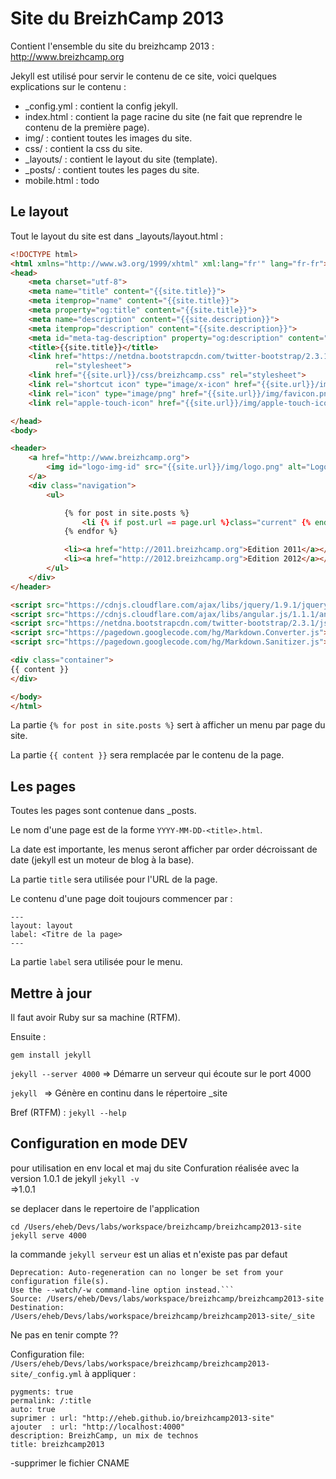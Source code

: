 # Site du BreizhCamp 2013

Contient l'ensemble du site du breizhcamp 2013 : http://www.breizhcamp.org

Jekyll est utilisé pour servir le contenu de ce site, voici quelques explications sur le contenu :
 * _config.yml : contient la config jekyll.
 * index.html : contient la page racine du site (ne fait que reprendre le contenu de la première page).
 * img/ : contient toutes les images du site.
 * css/ : contient la css du site.
 * _layouts/ : contient le layout du site (template).
 * _posts/ : contient toutes les pages du site.
 * mobile.html : todo

## Le layout

Tout le layout du site est dans _layouts/layout.html :

```html
<!DOCTYPE html>
<html xmlns="http://www.w3.org/1999/xhtml" xml:lang="fr'" lang="fr-fr">
<head>
    <meta charset="utf-8">
    <meta name="title" content="{{site.title}}">
    <meta itemprop="name" content="{{site.title}}">
    <meta property="og:title" content="{{site.title}}">
    <meta name="description" content="{{site.description}}">
    <meta itemprop="description" content="{{site.description}}">
    <meta id="meta-tag-description" property="og:description" content="{{site.description}}">
    <title>{{site.title}}</title>
    <link href="https://netdna.bootstrapcdn.com/twitter-bootstrap/2.3.1/css/bootstrap-combined.min.css"
          rel="stylesheet">
    <link href="{{site.url}}/css/breizhcamp.css" rel="stylesheet">
    <link rel="shortcut icon" type="image/x-icon" href="{{site.url}}/img/favicon.ico" />
    <link rel="icon" type="image/png" href="{{site.url}}/img/favicon.png"/>
    <link rel="apple-touch-icon" href="{{site.url}}/img/apple-touch-icon.png"/>

</head>
<body>

<header>
    <a href="http://www.breizhcamp.org">
        <img id="logo-img-id" src="{{site.url}}/img/logo.png" alt="Logo" class="sites-logo ">
    </a>
    <div class="navigation">
        <ul>

            {% for post in site.posts %}
                <li {% if post.url == page.url %}class="current" {% endif %}><a href="{{site.url}}/{{post.url}}">{{post.label}}</a></li>
            {% endfor %}

            <li><a href="http://2011.breizhcamp.org">Edition 2011</a></li>
            <li><a href="http://2012.breizhcamp.org">Edition 2012</a></li>
        </ul>
    </div>
</header>

<script src="https://cdnjs.cloudflare.com/ajax/libs/jquery/1.9.1/jquery.min.js"></script>
<script src="https://cdnjs.cloudflare.com/ajax/libs/angular.js/1.1.1/angular.min.js"></script>
<script src="https://netdna.bootstrapcdn.com/twitter-bootstrap/2.3.1/js/bootstrap.min.js"></script>
<script src="https://pagedown.googlecode.com/hg/Markdown.Converter.js"></script>
<script src="https://pagedown.googlecode.com/hg/Markdown.Sanitizer.js"></script>

<div class="container">
{{ content }}
</div>

</body>
</html>
```

La partie ```{% for post in site.posts %}``` sert à afficher un menu par page du site.

La partie ```{{ content }}``` sera remplacée par le contenu de la page.


## Les pages

Toutes les pages sont contenue dans _posts.

Le nom d'une page est de la forme ```YYYY-MM-DD-<title>.html```.

La date est importante, les menus seront afficher par order décroissant de date (jekyll est un moteur de blog à la base).

La partie ```title``` sera utilisée pour l'URL de la page.

Le contenu d'une page doit toujours commencer par :
```
---
layout: layout
label: <Titre de la page>
---
```

La partie ```label``` sera utilisée pour le menu.

## Mettre à jour
Il faut avoir Ruby sur sa machine (RTFM).

Ensuite :

```gem install jekyll```

```jekyll --server 4000```
=> Démarre un serveur qui écoute sur le port 4000

```jekyll ```
=> Génère en continu dans le répertoire _site

Bref (RTFM) :
```jekyll --help```

## Configuration en mode DEV 
pour utilisation en env local et maj du site
Confuration réalisée avec la version 1.0.1 de jekyll
```jekyll -v```  
=>1.0.1

se deplacer dans le repertoire de l'application
```
cd /Users/eheb/Devs/labs/workspace/breizhcamp/breizhcamp2013-site
jekyll serve 4000
```
la commande ```jekyll serveur``` est un alias et n'existe pas par defaut

```
Deprecation: Auto-regeneration can no longer be set from your configuration file(s).
Use the --watch/-w command-line option instead.```
Source: /Users/eheb/Devs/labs/workspace/breizhcamp/breizhcamp2013-site
Destination: /Users/eheb/Devs/labs/workspace/breizhcamp/breizhcamp2013-site/_site
```
Ne pas en tenir compte ??

Configuration file: ```/Users/eheb/Devs/labs/workspace/breizhcamp/breizhcamp2013-site/_config.yml``` à appliquer :
```
pygments: true
permalink: /:title
auto: true
suprimer : url: "http://eheb.github.io/breizhcamp2013-site"
ajouter  : url: "http://localhost:4000"
description: BreizhCamp, un mix de technos
title: breizhcamp2013
```

-supprimer le fichier CNAME
